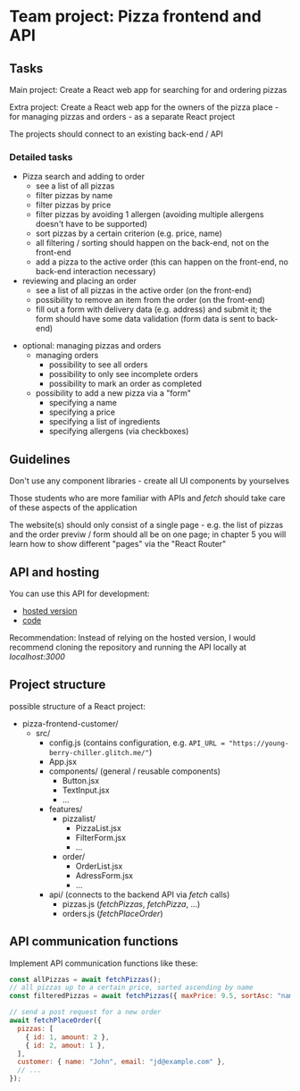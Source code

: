 # Team project: Pizza frontend and API

## Tasks

Main project: Create a React web app for searching for and ordering pizzas

Extra project: Create a React web app for the owners of the pizza place - for managing pizzas and orders - as a separate React project

The projects should connect to an existing back-end / API

### Detailed tasks

- Pizza search and adding to order
  - see a list of all pizzas
  - filter pizzas by name
  - filter pizzas by price
  - filter pizzas by avoiding 1 allergen (avoiding multiple allergens doesn't have to be supported)
  - sort pizzas by a certain criterion (e.g. price, name)
  - all filtering / sorting should happen on the back-end, not on the front-end
  - add a pizza to the active order (this can happen on the front-end, no back-end interaction necessary)
- reviewing and placing an order
  - see a list of all pizzas in the active order (on the front-end)
  - possibility to remove an item from the order (on the front-end)
  - fill out a form with delivery data (e.g. address) and submit it; the form should have some data validation (form data is sent to back-end)

<!-- sep -->

- optional: managing pizzas and orders
  - managing orders
    - possibility to see all orders
    - possibility to only see incomplete orders
    - possibility to mark an order as completed
  - possibility to add a new pizza via a "form"
    - specifying a name
    - specifying a price
    - specifying a list of ingredients
    - specifying allergens (via checkboxes)

## Guidelines

Don't use any component libraries - create all UI components by yourselves

Those students who are more familiar with APIs and _fetch_ should take care of these aspects of the application

The website(s) should only consist of a single page - e.g. the list of pizzas and the order previw / form should all be on one page; in chapter 5 you will learn how to show different "pages" via the "React Router"

## API and hosting

You can use this API for development:

- [hosted version](https://young-berry-chiller.glitch.me/)
- [code](https://github.com/marko-knoebl/cc-pizza-api)

Recommendation: Instead of relying on the hosted version, I would recommend cloning the repository and running the API locally at _localhost:3000_

## Project structure

possible structure of a React project:

- pizza-frontend-customer/
  - src/
    - config.js (contains configuration, e.g. `API_URL = "https://young-berry-chiller.glitch.me/"`)
    - App.jsx
    - components/ (general / reusable components)
      - Button.jsx
      - TextInput.jsx
      - ...
    - features/
      - pizzalist/
        - PizzaList.jsx
        - FilterForm.jsx
        - ...
      - order/
        - OrderList.jsx
        - AdressForm.jsx
        - ...
    - api/ (connects to the backend API via _fetch_ calls)
      - pizzas.js (_fetchPizzas_, _fetchPizza_, ...)
      - orders.js (_fetchPlaceOrder_)

## API communication functions

Implement API communication functions like these:

```js
const allPizzas = await fetchPizzas();
// all pizzas up to a certain price, sorted ascending by name
const filteredPizzas = await fetchPizzas({ maxPrice: 9.5, sortAsc: "name" });
```

```js
// send a post request for a new order
await fetchPlaceOrder({
  pizzas: [
    { id: 1, amount: 2 },
    { id: 2, amout: 1 },
  ],
  customer: { name: "John", email: "jd@example.com" },
  // ...
});
```
